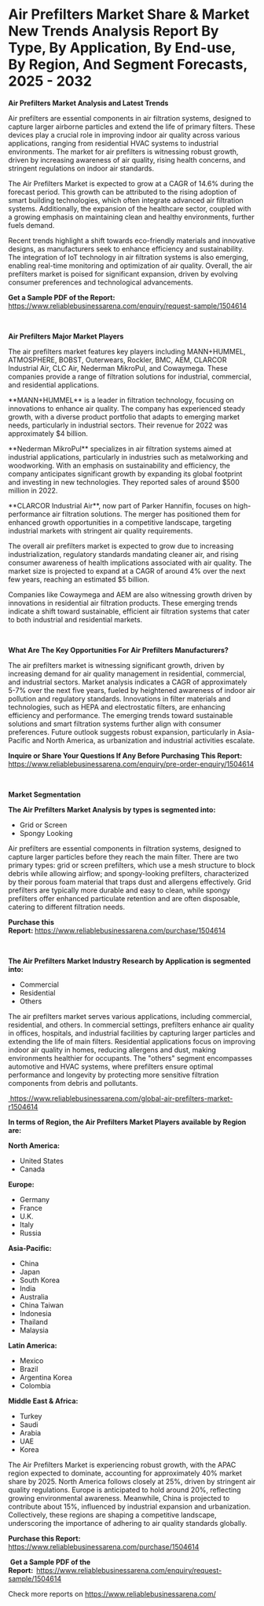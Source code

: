 <p><h1>Air Prefilters Market Share & Market New Trends Analysis Report By Type, By Application, By End-use, By Region, And Segment Forecasts, 2025 - 2032</h1></p><p><strong>Air Prefilters Market Analysis and Latest Trends</strong></p>
<p><p>Air prefilters are essential components in air filtration systems, designed to capture larger airborne particles and extend the life of primary filters. These devices play a crucial role in improving indoor air quality across various applications, ranging from residential HVAC systems to industrial environments. The market for air prefilters is witnessing robust growth, driven by increasing awareness of air quality, rising health concerns, and stringent regulations on indoor air standards.</p><p>The Air Prefilters Market is expected to grow at a CAGR of 14.6% during the forecast period. This growth can be attributed to the rising adoption of smart building technologies, which often integrate advanced air filtration systems. Additionally, the expansion of the healthcare sector, coupled with a growing emphasis on maintaining clean and healthy environments, further fuels demand.</p><p>Recent trends highlight a shift towards eco-friendly materials and innovative designs, as manufacturers seek to enhance efficiency and sustainability. The integration of IoT technology in air filtration systems is also emerging, enabling real-time monitoring and optimization of air quality. Overall, the air prefilters market is poised for significant expansion, driven by evolving consumer preferences and technological advancements.</p></p>
<p><strong>Get a Sample PDF of the Report:&nbsp;</strong> <a href="https://www.reliablebusinessarena.com/enquiry/request-sample/1504614?utm_campaign=2667&utm_medium=2&utm_source=Github&utm_content=ia&utm_term=23032025&utm_id=air-prefilters">https://www.reliablebusinessarena.com/enquiry/request-sample/1504614</a></p>
<p>&nbsp;</p>
<p><strong>Air Prefilters Major Market Players</strong></p>
<p><p>The air prefilters market features key players including MANN+HUMMEL, ATMOSPHERE, BOBST, Outerwears, Rockler, BMC, AEM, CLARCOR Industrial Air, CLC Air, Nederman MikroPul, and Cowaymega. These companies provide a range of filtration solutions for industrial, commercial, and residential applications.</p><p>**MANN+HUMMEL** is a leader in filtration technology, focusing on innovations to enhance air quality. The company has experienced steady growth, with a diverse product portfolio that adapts to emerging market needs, particularly in industrial sectors. Their revenue for 2022 was approximately $4 billion.</p><p>**Nederman MikroPul** specializes in air filtration systems aimed at industrial applications, particularly in industries such as metalworking and woodworking. With an emphasis on sustainability and efficiency, the company anticipates significant growth by expanding its global footprint and investing in new technologies. They reported sales of around $500 million in 2022.</p><p>**CLARCOR Industrial Air**, now part of Parker Hannifin, focuses on high-performance air filtration solutions. The merger has positioned them for enhanced growth opportunities in a competitive landscape, targeting industrial markets with stringent air quality requirements. </p><p>The overall air prefilters market is expected to grow due to increasing industrialization, regulatory standards mandating cleaner air, and rising consumer awareness of health implications associated with air quality. The market size is projected to expand at a CAGR of around 4% over the next few years, reaching an estimated $5 billion. </p><p>Companies like Cowaymega and AEM are also witnessing growth driven by innovations in residential air filtration products. These emerging trends indicate a shift toward sustainable, efficient air filtration systems that cater to both industrial and residential markets.</p></p>
<p>&nbsp;</p>
<p><strong>What Are The Key Opportunities For Air Prefilters Manufacturers?</strong></p>
<p><p>The air prefilters market is witnessing significant growth, driven by increasing demand for air quality management in residential, commercial, and industrial sectors. Market analysis indicates a CAGR of approximately 5-7% over the next five years, fueled by heightened awareness of indoor air pollution and regulatory standards. Innovations in filter materials and technologies, such as HEPA and electrostatic filters, are enhancing efficiency and performance. The emerging trends toward sustainable solutions and smart filtration systems further align with consumer preferences. Future outlook suggests robust expansion, particularly in Asia-Pacific and North America, as urbanization and industrial activities escalate.</p></p>
<p><strong>Inquire or Share Your Questions If Any Before Purchasing This Report:</strong> <a href="https://www.reliablebusinessarena.com/enquiry/pre-order-enquiry/1504614?utm_campaign=2667&utm_medium=2&utm_source=Github&utm_content=ia&utm_term=23032025&utm_id=air-prefilters">https://www.reliablebusinessarena.com/enquiry/pre-order-enquiry/1504614</a></p>
<p>&nbsp;</p>
<p><strong>Market Segmentation</strong></p>
<p><strong>The Air Prefilters Market Analysis by types is segmented into:</strong></p>
<p><ul><li>Grid or Screen</li><li>Spongy Looking</li></ul></p>
<p><p>Air prefilters are essential components in filtration systems, designed to capture larger particles before they reach the main filter. There are two primary types: grid or screen prefilters, which use a mesh structure to block debris while allowing airflow; and spongy-looking prefilters, characterized by their porous foam material that traps dust and allergens effectively. Grid prefilters are typically more durable and easy to clean, while spongy prefilters offer enhanced particulate retention and are often disposable, catering to different filtration needs.</p></p>
<p><strong>Purchase this Report:&nbsp;</strong><a href="https://www.reliablebusinessarena.com/purchase/1504614?utm_campaign=2667&utm_medium=2&utm_source=Github&utm_content=ia&utm_term=23032025&utm_id=air-prefilters">https://www.reliablebusinessarena.com/purchase/1504614</a></p>
<p>&nbsp;</p>
<p><strong>The Air Prefilters Market Industry Research by Application is segmented into:</strong></p>
<p><ul><li>Commercial</li><li>Residential</li><li>Others</li></ul></p>
<p><p>The air prefilters market serves various applications, including commercial, residential, and others. In commercial settings, prefilters enhance air quality in offices, hospitals, and industrial facilities by capturing larger particles and extending the life of main filters. Residential applications focus on improving indoor air quality in homes, reducing allergens and dust, making environments healthier for occupants. The "others" segment encompasses automotive and HVAC systems, where prefilters ensure optimal performance and longevity by protecting more sensitive filtration components from debris and pollutants.</p></p>
<p><a href="https://www.reliablebusinessarena.com/global-air-prefilters-market-r1504614?utm_campaign=2667&utm_medium=2&utm_source=Github&utm_content=ia&utm_term=23032025&utm_id=air-prefilters">&nbsp;https://www.reliablebusinessarena.com/global-air-prefilters-market-r1504614</a></p>
<p><strong>In terms of Region, the Air Prefilters Market Players available by Region are:</strong></p>
<p>
    <p> <strong> North America: </strong>
        <ul>
            <li>United States</li>
            <li>Canada</li>
        </ul>
        </p> 
    <p> <strong> Europe: </strong>
        <ul>
            <li>Germany</li>
            <li>France</li>
            <li>U.K.</li>
            <li>Italy</li>
            <li>Russia</li>
        </ul>
        </p> 
    <p> <strong> Asia-Pacific: </strong>
        <ul>
            <li>China</li>
            <li>Japan</li>
            <li>South Korea</li>
            <li>India</li>
            <li>Australia</li>
            <li>China Taiwan</li>
            <li>Indonesia</li>
            <li>Thailand</li>
            <li>Malaysia</li>
        </ul>
        </p> 
    <p> <strong> Latin America: </strong>
        <ul>
            <li>Mexico</li>
            <li>Brazil</li>
            <li>Argentina Korea</li>
            <li>Colombia</li>
        </ul>
        </p> 
    <p> <strong> Middle East & Africa: </strong>
        <ul>
            <li>Turkey</li>
            <li>Saudi</li>
            <li>Arabia</li>
            <li>UAE</li>
            <li>Korea</li>
        </ul>
    </p>
    </p>
<p><p>The Air Prefilters Market is experiencing robust growth, with the APAC region expected to dominate, accounting for approximately 40% market share by 2025. North America follows closely at 25%, driven by stringent air quality regulations. Europe is anticipated to hold around 20%, reflecting growing environmental awareness. Meanwhile, China is projected to contribute about 15%, influenced by industrial expansion and urbanization. Collectively, these regions are shaping a competitive landscape, underscoring the importance of adhering to air quality standards globally.</p></p>
<p><strong>Purchase this Report: </strong><a href="https://www.reliablebusinessarena.com/purchase/1504614?utm_campaign=2667&utm_medium=2&utm_source=Github&utm_content=ia&utm_term=23032025&utm_id=air-prefilters">https://www.reliablebusinessarena.com/purchase/1504614</a></p>
<p>&nbsp;<strong>Get a Sample PDF of the Report:&nbsp;&nbsp;</strong><a href="https://www.reliablebusinessarena.com/enquiry/request-sample/1504614?utm_campaign=2667&utm_medium=2&utm_source=Github&utm_content=ia&utm_term=23032025&utm_id=air-prefilters">https://www.reliablebusinessarena.com/enquiry/request-sample/1504614</a></p>
<p><strong></strong></p>
<p>Check more reports on <a href="https://www.reliablebusinessarena.com/?utm_campaign=2667&utm_medium=2&utm_source=Github&utm_content=ia&utm_term=23032025&utm_id=air-prefilters">https://www.reliablebusinessarena.com/</a></p>